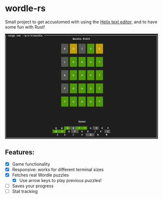 # wordle-rs

Small project to get accustomed with using the [Helix text editor](https://helix-editor.com/),
and to have some fun with Rust!

![Screenshot](./assets/screenshot.png)

## Features:
- [x] Game functionality
- [x] Responsive: works for different terminal sizes
- [x] Fetches real Wordle puzzles
  - [x] Use arrow keys to play previous puzzles!
- [ ] Saves your progress
- [ ] Stat tracking
